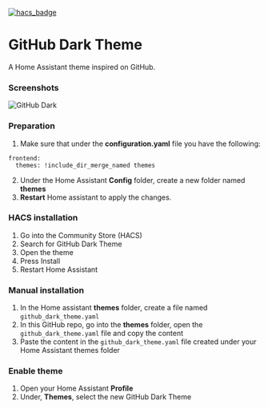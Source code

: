 [![hacs_badge](https://img.shields.io/badge/HACS-Default-orange.svg?style=for-the-badge)](https://github.com/custom-components/hacs)

# GitHub Dark Theme

A Home Assistant theme inspired on GitHub.

### Screenshots
![GitHub Dark](https://github.com/einschmidt/github_dark_theme/blob/main/images/theme_dark.png)

### Preparation
1. Make sure that under the **configuration.yaml** file you have the following:

```
frontend:
  themes: !include_dir_merge_named themes
```

2. Under the Home Assistant **Config** folder, create a new folder named **themes**
3. **Restart** Home assistant to apply the changes. 

### HACS installation
1. Go into the Community Store (HACS)
2. Search for GitHub Dark Theme
3. Open the theme
4. Press Install
5. Restart Home Assistant

### Manual installation
1. In the Home assistant **themes** folder, create a file named `github_dark_theme.yaml`
2. In this GitHub repo, go into the **themes** folder, open the `github_dark_theme.yaml` file and copy the content
3. Paste the content in the `github_dark_theme.yaml` file created under your Home Assistant themes folder

### Enable theme
1. Open your Home Assistant **Profile**
2. Under, **Themes**, select the new GitHub Dark Theme
